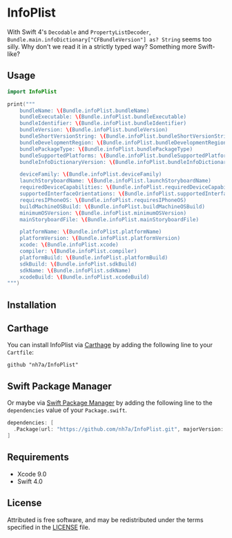 # InfoPlist

With Swift 4's `Decodable` and `PropertyListDecoder`, `Bundle.main.infoDictionary["CFBundleVersion"] as? String` seems too silly. Why don't we read it in a strictly typed way?
Something more Swift-like?

## Usage

```swift
import InfoPlist

print("""
    bundleName: \(Bundle.infoPlist.bundleName)
    bundleExecutable: \(Bundle.infoPlist.bundleExecutable)
    bundleIdentifier: \(Bundle.infoPlist.bundleIdentifier)
    bundleVersion: \(Bundle.infoPlist.bundleVersion)
    bundleShortVersionString: \(Bundle.infoPlist.bundleShortVersionString)
    bundleDevelopmentRegion: \(Bundle.infoPlist.bundleDevelopmentRegion)
    bundlePackageType: \(Bundle.infoPlist.bundlePackageType)
    bundleSupportedPlatforms: \(Bundle.infoPlist.bundleSupportedPlatforms)
    bundleInfoDictionaryVersion: \(Bundle.infoPlist.bundleInfoDictionaryVersion)

    deviceFamily: \(Bundle.infoPlist.deviceFamily)
    launchStoryboardName: \(Bundle.infoPlist.launchStoryboardName)
    requiredDeviceCapabilities: \(Bundle.infoPlist.requiredDeviceCapabilities)
    supportedInterfaceOrientations: \(Bundle.infoPlist.supportedInterfaceOrientations)
    requiresIPhoneOS: \(Bundle.infoPlist.requiresIPhoneOS)
    buildMachineOSBuild: \(Bundle.infoPlist.buildMachineOSBuild)
    minimumOSVersion: \(Bundle.infoPlist.minimumOSVersion)
    mainStoryboardFile: \(Bundle.infoPlist.mainStoryboardFile)

    platformName: \(Bundle.infoPlist.platformName)
    platformVersion: \(Bundle.infoPlist.platformVersion)
    xcode: \(Bundle.infoPlist.xcode)
    compiler: \(Bundle.infoPlist.compiler)
    platformBuild: \(Bundle.infoPlist.platformBuild)
    sdkBuild: \(Bundle.infoPlist.sdkBuild)
    sdkName: \(Bundle.infoPlist.sdkName)
    xcodeBuild: \(Bundle.infoPlist.xcodeBuild)
""")
```

## Installation

## Carthage
You can install InfoPlist via [Carthage](https://github.com/Carthage/Carthage) by adding the following line to your `Cartfile`:

```
github "nh7a/InfoPlist"
```

## Swift Package Manager
Or maybe via [Swift Package Manager](https://swift.org/package-manager/) by adding the following line to the `dependencies` value of your `Package.swift`.

```swift
dependencies: [
  .Package(url: "https://github.com/nh7a/InfoPlist.git", majorVersion: 1)
]
```

## Requirements

* Xcode 9.0
* Swift 4.0

## License

Attributed is free software, and may be redistributed under the terms specified in the [LICENSE] file.

[LICENSE]: /LICENSE
